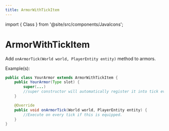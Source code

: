 ```yaml
---
title: ArmorWithTickItem
---
```


import { Class } from '@site/src/components/JavaIcons';

# ArmorWithTickItem <Class/>

Add `onArmorTick(World world, PlayerEntity entity)` method to armors.

Example(s):
```java
public class YourArmor extends ArmorWithTickItem {
    public YourArmor(Type slot) {
        super(...)
        //super constructor will automatically register it into tick event
    }

    @Override
    public void onArmorTick(World world, PlayerEntity entity) {
        //Execute on every tick if this is equipped.
    }
}
```